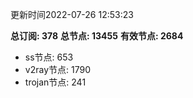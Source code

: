 更新时间2022-07-26 12:53:23

**总订阅: 378**
**总节点: 13455**
**有效节点: 2684**
- ss节点: 653
- v2ray节点: 1790
- trojan节点: 241
